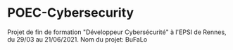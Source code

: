 # POEC-Cybersecurity
Projet de fin de formation "Développeur Cybersécurité" à l'EPSI de Rennes, du 29/03 au 21/06/2021.
Nom du projet: BuFaLo



